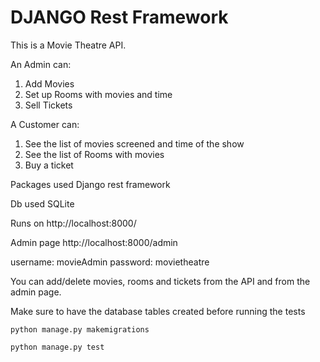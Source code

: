 # DJANGO Rest Framework

This is a Movie Theatre API.

An Admin can: 
1) Add Movies
2) Set up Rooms with movies and time
3) Sell Tickets

A Customer can:
1) See the list of movies screened and time of the show
2) See the list of Rooms with movies
3) Buy a ticket

Packages used Django rest framework

Db used SQLite

Runs on http://localhost:8000/

Admin page http://localhost:8000/admin

username: movieAdmin
password: movietheatre

You can add/delete movies, rooms and tickets from the API and from the admin page.

Make sure to have the database tables created before running the tests

`python manage.py makemigrations`

`python manage.py test`



